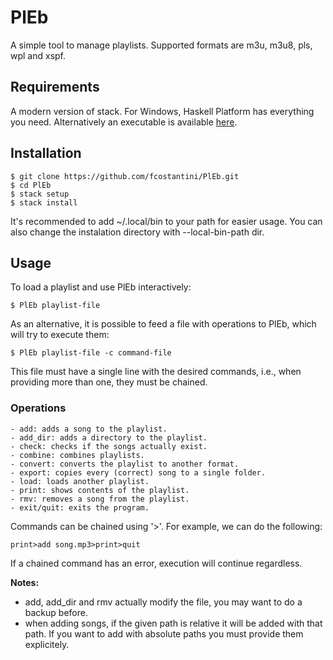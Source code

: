 # PlEb  
A simple tool to manage playlists. Supported formats are m3u, m3u8, pls, wpl and xspf.  

## Requirements  

A modern version of stack. For Windows, Haskell Platform has everything you need. Alternatively an executable is available [here](https://github.com/fcostantini/PlEb/releases).  

## Installation  

    $ git clone https://github.com/fcostantini/PlEb.git  
    $ cd PlEb  
    $ stack setup  
    $ stack install  

It's recommended to add ~/.local/bin to your path for easier usage. You can also change the instalation directory with --local-bin-path dir.  

## Usage  

To load a playlist and use PlEb interactively:  

    $ PlEb playlist-file  

As an alternative, it is possible to feed a file with operations to PlEb, which will try to execute them:  

    $ PlEb playlist-file -c command-file  

This file must have a single line with the desired commands, i.e., when providing more than one, they must be chained.  

### Operations  

    - add: adds a song to the playlist.  
    - add_dir: adds a directory to the playlist.  
    - check: checks if the songs actually exist.  
    - combine: combines playlists.  
    - convert: converts the playlist to another format.  
    - export: copies every (correct) song to a single folder.  
    - load: loads another playlist.  
    - print: shows contents of the playlist.  
    - rmv: removes a song from the playlist.  
    - exit/quit: exits the program.  

Commands can be chained using '>'. For example, we can do the following:  

    print>add song.mp3>print>quit

If a chained command has an error, execution will continue regardless.

**Notes:**  

 - add, add_dir and rmv actually modify the file, you may want to do a backup before.  
 - when adding songs, if the given path is relative it will be added with that path. If you want to add with absolute paths you must provide them explicitely.  

